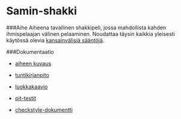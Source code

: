 # Samin-shakki

###Aihe
Aiheena tavallinen shakkipeli, jossa mahdollista kahden ihmispelaajan välinen pelaaminen. Noudattaa täysin kaikkia yleisesti käytössä olevia [kansainvälisiä sääntöjä](https://en.wikipedia.org/wiki/Rules_of_chess ).

###Dokumentaatio
- [aiheen kuvaus](dokumentaatio/Aihemäärittely.md)

- [tuntikirjanpito](dokumentaatio/Tuntikirjanpito.md)

- [luokkakaavio](dokumentaatio/aiheenKuvausJaRakenne.md)

- [pit-testit](dokumentaatio/pit/)

- [checkstyle-dokumentti](dokumentaatio/site/checkstyle.html)


